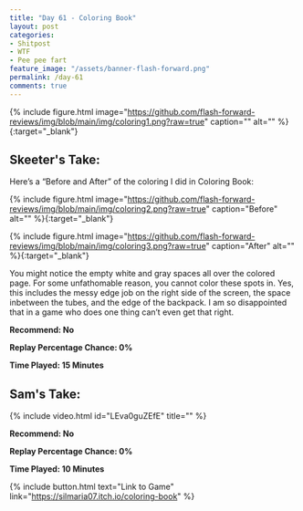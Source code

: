 ```yaml
---
title: "Day 61 - Coloring Book"
layout: post
categories:
- Shitpost
- WTF
- Pee pee fart
feature_image: "/assets/banner-flash-forward.png"
permalink: /day-61
comments: true
---
```


{% include figure.html image="https://github.com/flash-forward-reviews/img/blob/main/img/coloring1.png?raw=true" caption="" alt="" %}{:target="_blank"}

## Skeeter's Take:

Here’s a “Before and After” of the coloring I did in Coloring Book:

{% include figure.html image="https://github.com/flash-forward-reviews/img/blob/main/img/coloring2.png?raw=true" caption="Before" alt="" %}{:target="_blank"}

{% include figure.html image="https://github.com/flash-forward-reviews/img/blob/main/img/coloring3.png?raw=true" caption="After" alt="" %}{:target="_blank"}

You might notice the empty white and gray spaces all over the colored page. For some unfathomable reason, you cannot color these spots in. Yes, this includes the messy edge job on the right side of the screen, the space inbetween the tubes, and the edge of the backpack. I am so disappointed that in a game who does one thing can’t even get that right. 

**Recommend: No**

**Replay Percentage Chance: 0%**

**Time Played: 15 Minutes** 

## Sam's Take:

{% include video.html id="LEva0guZEfE" title="" %}

**Recommend: No** 

**Replay Percentage Chance: 0%**

**Time Played: 10 Minutes** 

{% include button.html text="Link to Game" link="https://silmaria07.itch.io/coloring-book" %}